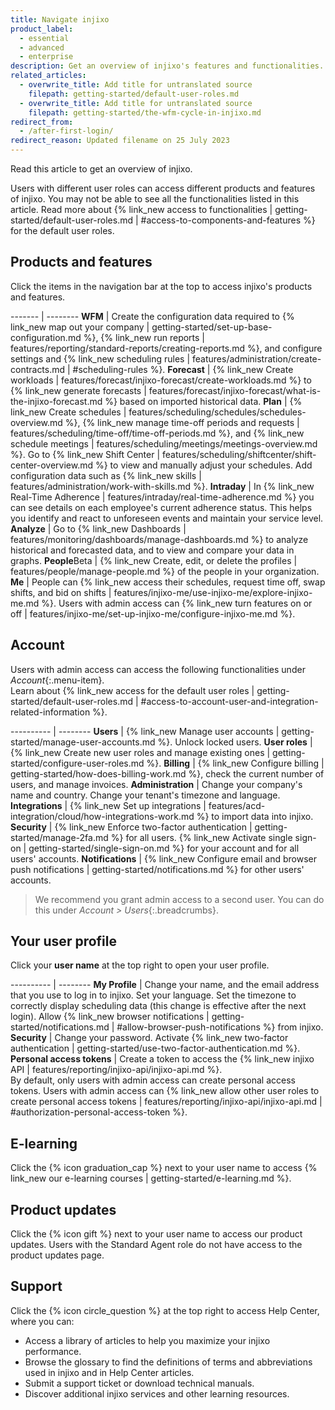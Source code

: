 ```yaml
---
title: Navigate injixo
product_label:
  - essential
  - advanced
  - enterprise
description: Get an overview of injixo's features and functionalities.
related_articles:
  - overwrite_title: Add title for untranslated source
    filepath: getting-started/default-user-roles.md
  - overwrite_title: Add title for untranslated source
    filepath: getting-started/the-wfm-cycle-in-injixo.md
redirect_from:
  - /after-first-login/
redirect_reason: Updated filename on 25 July 2023
---
```


Read this article to get an overview of injixo.

Users with different user roles can access different products and features of injixo.
You may not be able to see all the functionalities listed in this article. Read more about {% link_new access to functionalities | getting-started/default-user-roles.md | #access-to-components-and-features %} for the default user roles.  

## Products and features

Click the items in the navigation bar at the top to access injixo's products and features.

------- | --------
**WFM** | Create the configuration data required to {% link_new map out your company | getting-started/set-up-base-configuration.md %}, {% link_new run reports | features/reporting/standard-reports/creating-reports.md %}, and configure settings and {% link_new scheduling rules | features/administration/create-contracts.md | #scheduling-rules %}.
**Forecast** | {% link_new Create workloads | features/forecast/injixo-forecast/create-workloads.md %} to {% link_new generate forecasts | features/forecast/injixo-forecast/what-is-the-injixo-forecast.md %} based on imported historical data.
**Plan** | {% link_new Create schedules | features/scheduling/schedules/schedules-overview.md %}, {% link_new manage time-off periods and requests | features/scheduling/time-off/time-off-periods.md %}, and {% link_new schedule meetings | features/scheduling/meetings/meetings-overview.md %}. Go to {% link_new Shift Center | features/scheduling/shiftcenter/shift-center-overview.md %} to view and manually adjust your schedules. Add configuration data such as {% link_new skills | features/administration/work-with-skills.md %}.
**Intraday** | In {% link_new Real-Time Adherence | features/intraday/real-time-adherence.md %} you can see details on each employee's current adherence status. This helps you identify and react to unforeseen events and maintain your service level.
**Analyze** | Go to {% link_new Dashboards | features/monitoring/dashboards/manage-dashboards.md %} to analyze historical and forecasted data, and to view and compare your data in graphs.
**People**<span class="beta-icon">Beta</span> | {% link_new Create, edit, or delete the profiles | features/people/manage-people.md %} of the people in your organization.
**Me** | People can {% link_new access their schedules, request time off, swap shifts, and bid on shifts | features/injixo-me/use-injixo-me/explore-injixo-me.md %}. Users with admin access can {% link_new turn features on or off | features/injixo-me/set-up-injixo-me/configure-injixo-me.md %}.

## Account

Users with admin access can access the following functionalities under _Account_{:.menu-item}.  
Learn about {% link_new access for the default user roles | getting-started/default-user-roles.md | #access-to-account-user-and-integration-related-information %}.

---------- | --------
**Users** | {% link_new Manage user accounts | getting-started/manage-user-accounts.md %}. Unlock locked users.
**User roles** | {% link_new Create new user roles and manage existing ones | getting-started/configure-user-roles.md %}.
**Billing** | {% link_new Configure billing | getting-started/how-does-billing-work.md %}, check the current number of users, and manage invoices.
**Administration** | Change your company's name and country. Change your tenant's timezone and language.
**Integrations** | {% link_new Set up integrations | features/acd-integration/cloud/how-integrations-work.md %} to import data into injixo.
**Security** | {% link_new Enforce two-factor authentication | getting-started/manage-2fa.md %} for all users. {% link_new Activate single sign-on | getting-started/single-sign-on.md %} for your account and for all users' accounts.
**Notifications** | {% link_new Configure email and browser push notifications | getting-started/notifications.md %} for other users' accounts.

> We recommend you grant admin access to a second user. You can do this under _Account > Users_{:.breadcrumbs}.

## Your user profile

Click your **user name** at the top right to open your user profile.

---------- | --------
**My Profile** | Change your name, and the email address that you use to log in to injixo. Set your language. Set the timezone to correctly display scheduling data (this change is effective after the next login). Allow {% link_new browser notifications | getting-started/notifications.md | #allow-browser-push-notifications %} from injixo.
**Security** | Change your password. Activate {% link_new two-factor authentication | getting-started/use-two-factor-authentication.md %}.
**Personal access tokens** | Create a token to access the {% link_new injixo API | features/reporting/injixo-api/injixo-api.md %}.<br>By default, only users with admin access can create personal access tokens. Users with admin access can {% link_new allow other user roles to create personal access tokens | features/reporting/injixo-api/injixo-api.md | #authorization-personal-access-token %}.

## E-learning

Click the {% icon graduation_cap %} next to your user name to access {% link_new our e-learning courses | getting-started/e-learning.md %}.

## Product updates

Click the {% icon gift %} next to your user name to access our product updates. Users with the Standard Agent role do not have access to the product updates page. 

## Support

Click the {% icon circle_question %} at the top right to access Help Center, where you can:

- Access a library of articles to help you maximize your injixo performance.
- Browse the glossary to find the definitions of terms and abbreviations used in injixo and in Help Center articles.
- Submit a support ticket or download technical manuals.
- Discover additional injixo services and other learning resources.
